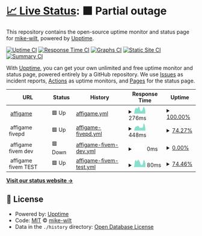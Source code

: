 # [📈 Live Status](https://mike-wilt.github.io//upptime): <!--live status--> **🟧 Partial outage**

This repository contains the open-source uptime monitor and status page for [mike-wilt](https://mike-wilt.github.io//upptime), powered by [Upptime](https://github.com/upptime/upptime).

[![Uptime CI](https://github.com/mike-wilt//upptime/workflows/Uptime%20CI/badge.svg)](https://github.com/mike-wilt//upptime/actions?query=workflow%3A%22Uptime+CI%22)
[![Response Time CI](https://github.com/mike-wilt//upptime/workflows/Response%20Time%20CI/badge.svg)](https://github.com/mike-wilt//upptime/actions?query=workflow%3A%22Response+Time+CI%22)
[![Graphs CI](https://github.com/mike-wilt//upptime/workflows/Graphs%20CI/badge.svg)](https://github.com/mike-wilt//upptime/actions?query=workflow%3A%22Graphs+CI%22)
[![Static Site CI](https://github.com/mike-wilt//upptime/workflows/Static%20Site%20CI/badge.svg)](https://github.com/mike-wilt//upptime/actions?query=workflow%3A%22Static+Site+CI%22)
[![Summary CI](https://github.com/mike-wilt//upptime/workflows/Summary%20CI/badge.svg)](https://github.com/mike-wilt//upptime/actions?query=workflow%3A%22Summary+CI%22)

With [Upptime](https://upptime.js.org), you can get your own unlimited and free uptime monitor and status page, powered entirely by a GitHub repository. We use [Issues](https://github.com/mike-wilt//upptime/issues) as incident reports, [Actions](https://github.com/mike-wilt//upptime/actions) as uptime monitors, and [Pages](https://mike-wilt.github.io//upptime) for the status page.

<!--start: status pages-->
<!-- This summary is generated by Upptime (https://github.com/upptime/upptime) -->
<!-- Do not edit this manually, your changes will be overwritten -->
<!-- prettier-ignore -->
| URL | Status | History | Response Time | Uptime |
| --- | ------ | ------- | ------------- | ------ |
| <img alt="" src="https://icons.duckduckgo.com/ip3/www.affigame.com.ico" height="13"> [affigame](https://www.affigame.com) | 🟩 Up | [affigame.yml](https://github.com/mike-wilt/upptime/commits/HEAD/history/affigame.yml) | <details><summary><img alt="Response time graph" src="./graphs/affigame/response-time-week.png" height="20"> 276ms</summary><br><a href="https://mike-wilt.github.io/upptime/history/affigame"><img alt="Response time 359" src="https://img.shields.io/endpoint?url=https%3A%2F%2Fraw.githubusercontent.com%2Fmike-wilt%2Fupptime%2FHEAD%2Fapi%2Faffigame%2Fresponse-time.json"></a><br><a href="https://mike-wilt.github.io/upptime/history/affigame"><img alt="24-hour response time 164" src="https://img.shields.io/endpoint?url=https%3A%2F%2Fraw.githubusercontent.com%2Fmike-wilt%2Fupptime%2FHEAD%2Fapi%2Faffigame%2Fresponse-time-day.json"></a><br><a href="https://mike-wilt.github.io/upptime/history/affigame"><img alt="7-day response time 276" src="https://img.shields.io/endpoint?url=https%3A%2F%2Fraw.githubusercontent.com%2Fmike-wilt%2Fupptime%2FHEAD%2Fapi%2Faffigame%2Fresponse-time-week.json"></a><br><a href="https://mike-wilt.github.io/upptime/history/affigame"><img alt="30-day response time 272" src="https://img.shields.io/endpoint?url=https%3A%2F%2Fraw.githubusercontent.com%2Fmike-wilt%2Fupptime%2FHEAD%2Fapi%2Faffigame%2Fresponse-time-month.json"></a><br><a href="https://mike-wilt.github.io/upptime/history/affigame"><img alt="1-year response time 359" src="https://img.shields.io/endpoint?url=https%3A%2F%2Fraw.githubusercontent.com%2Fmike-wilt%2Fupptime%2FHEAD%2Fapi%2Faffigame%2Fresponse-time-year.json"></a></details> | <details><summary><a href="https://mike-wilt.github.io/upptime/history/affigame">100.00%</a></summary><a href="https://mike-wilt.github.io/upptime/history/affigame"><img alt="All-time uptime 99.99%" src="https://img.shields.io/endpoint?url=https%3A%2F%2Fraw.githubusercontent.com%2Fmike-wilt%2Fupptime%2FHEAD%2Fapi%2Faffigame%2Fuptime.json"></a><br><a href="https://mike-wilt.github.io/upptime/history/affigame"><img alt="24-hour uptime 100.00%" src="https://img.shields.io/endpoint?url=https%3A%2F%2Fraw.githubusercontent.com%2Fmike-wilt%2Fupptime%2FHEAD%2Fapi%2Faffigame%2Fuptime-day.json"></a><br><a href="https://mike-wilt.github.io/upptime/history/affigame"><img alt="7-day uptime 100.00%" src="https://img.shields.io/endpoint?url=https%3A%2F%2Fraw.githubusercontent.com%2Fmike-wilt%2Fupptime%2FHEAD%2Fapi%2Faffigame%2Fuptime-week.json"></a><br><a href="https://mike-wilt.github.io/upptime/history/affigame"><img alt="30-day uptime 100.00%" src="https://img.shields.io/endpoint?url=https%3A%2F%2Fraw.githubusercontent.com%2Fmike-wilt%2Fupptime%2FHEAD%2Fapi%2Faffigame%2Fuptime-month.json"></a><br><a href="https://mike-wilt.github.io/upptime/history/affigame"><img alt="1-year uptime 99.99%" src="https://img.shields.io/endpoint?url=https%3A%2F%2Fraw.githubusercontent.com%2Fmike-wilt%2Fupptime%2FHEAD%2Fapi%2Faffigame%2Fuptime-year.json"></a></details>
| <img alt="" src="https://www.affigame.com/wp-content/uploads/2022/10/affigame5-36x36-1.png" height="13"> affigame fivepd | 🟩 Up | [affigame-fivepd.yml](https://github.com/mike-wilt/upptime/commits/HEAD/history/affigame-fivepd.yml) | <details><summary><img alt="Response time graph" src="./graphs/affigame-fivepd/response-time-week.png" height="20"> 448ms</summary><br><a href="https://mike-wilt.github.io/upptime/history/affigame-fivepd"><img alt="Response time 616" src="https://img.shields.io/endpoint?url=https%3A%2F%2Fraw.githubusercontent.com%2Fmike-wilt%2Fupptime%2FHEAD%2Fapi%2Faffigame-fivepd%2Fresponse-time.json"></a><br><a href="https://mike-wilt.github.io/upptime/history/affigame-fivepd"><img alt="24-hour response time 292" src="https://img.shields.io/endpoint?url=https%3A%2F%2Fraw.githubusercontent.com%2Fmike-wilt%2Fupptime%2FHEAD%2Fapi%2Faffigame-fivepd%2Fresponse-time-day.json"></a><br><a href="https://mike-wilt.github.io/upptime/history/affigame-fivepd"><img alt="7-day response time 448" src="https://img.shields.io/endpoint?url=https%3A%2F%2Fraw.githubusercontent.com%2Fmike-wilt%2Fupptime%2FHEAD%2Fapi%2Faffigame-fivepd%2Fresponse-time-week.json"></a><br><a href="https://mike-wilt.github.io/upptime/history/affigame-fivepd"><img alt="30-day response time 794" src="https://img.shields.io/endpoint?url=https%3A%2F%2Fraw.githubusercontent.com%2Fmike-wilt%2Fupptime%2FHEAD%2Fapi%2Faffigame-fivepd%2Fresponse-time-month.json"></a><br><a href="https://mike-wilt.github.io/upptime/history/affigame-fivepd"><img alt="1-year response time 616" src="https://img.shields.io/endpoint?url=https%3A%2F%2Fraw.githubusercontent.com%2Fmike-wilt%2Fupptime%2FHEAD%2Fapi%2Faffigame-fivepd%2Fresponse-time-year.json"></a></details> | <details><summary><a href="https://mike-wilt.github.io/upptime/history/affigame-fivepd">74.27%</a></summary><a href="https://mike-wilt.github.io/upptime/history/affigame-fivepd"><img alt="All-time uptime 87.47%" src="https://img.shields.io/endpoint?url=https%3A%2F%2Fraw.githubusercontent.com%2Fmike-wilt%2Fupptime%2FHEAD%2Fapi%2Faffigame-fivepd%2Fuptime.json"></a><br><a href="https://mike-wilt.github.io/upptime/history/affigame-fivepd"><img alt="24-hour uptime 100.00%" src="https://img.shields.io/endpoint?url=https%3A%2F%2Fraw.githubusercontent.com%2Fmike-wilt%2Fupptime%2FHEAD%2Fapi%2Faffigame-fivepd%2Fuptime-day.json"></a><br><a href="https://mike-wilt.github.io/upptime/history/affigame-fivepd"><img alt="7-day uptime 74.27%" src="https://img.shields.io/endpoint?url=https%3A%2F%2Fraw.githubusercontent.com%2Fmike-wilt%2Fupptime%2FHEAD%2Fapi%2Faffigame-fivepd%2Fuptime-week.json"></a><br><a href="https://mike-wilt.github.io/upptime/history/affigame-fivepd"><img alt="30-day uptime 86.54%" src="https://img.shields.io/endpoint?url=https%3A%2F%2Fraw.githubusercontent.com%2Fmike-wilt%2Fupptime%2FHEAD%2Fapi%2Faffigame-fivepd%2Fuptime-month.json"></a><br><a href="https://mike-wilt.github.io/upptime/history/affigame-fivepd"><img alt="1-year uptime 87.47%" src="https://img.shields.io/endpoint?url=https%3A%2F%2Fraw.githubusercontent.com%2Fmike-wilt%2Fupptime%2FHEAD%2Fapi%2Faffigame-fivepd%2Fuptime-year.json"></a></details>
| <img alt="" src="https://www.affigame.com/wp-content/uploads/2022/10/affigame5-36x36-1.png" height="13"> affigame fivem dev | 🟥 Down | [affigame-fivem-dev.yml](https://github.com/mike-wilt/upptime/commits/HEAD/history/affigame-fivem-dev.yml) | <details><summary><img alt="Response time graph" src="./graphs/affigame-fivem-dev/response-time-week.png" height="20"> 0ms</summary><br><a href="https://mike-wilt.github.io/upptime/history/affigame-fivem-dev"><img alt="Response time 318" src="https://img.shields.io/endpoint?url=https%3A%2F%2Fraw.githubusercontent.com%2Fmike-wilt%2Fupptime%2FHEAD%2Fapi%2Faffigame-fivem-dev%2Fresponse-time.json"></a><br><a href="https://mike-wilt.github.io/upptime/history/affigame-fivem-dev"><img alt="24-hour response time 0" src="https://img.shields.io/endpoint?url=https%3A%2F%2Fraw.githubusercontent.com%2Fmike-wilt%2Fupptime%2FHEAD%2Fapi%2Faffigame-fivem-dev%2Fresponse-time-day.json"></a><br><a href="https://mike-wilt.github.io/upptime/history/affigame-fivem-dev"><img alt="7-day response time 0" src="https://img.shields.io/endpoint?url=https%3A%2F%2Fraw.githubusercontent.com%2Fmike-wilt%2Fupptime%2FHEAD%2Fapi%2Faffigame-fivem-dev%2Fresponse-time-week.json"></a><br><a href="https://mike-wilt.github.io/upptime/history/affigame-fivem-dev"><img alt="30-day response time 0" src="https://img.shields.io/endpoint?url=https%3A%2F%2Fraw.githubusercontent.com%2Fmike-wilt%2Fupptime%2FHEAD%2Fapi%2Faffigame-fivem-dev%2Fresponse-time-month.json"></a><br><a href="https://mike-wilt.github.io/upptime/history/affigame-fivem-dev"><img alt="1-year response time 318" src="https://img.shields.io/endpoint?url=https%3A%2F%2Fraw.githubusercontent.com%2Fmike-wilt%2Fupptime%2FHEAD%2Fapi%2Faffigame-fivem-dev%2Fresponse-time-year.json"></a></details> | <details><summary><a href="https://mike-wilt.github.io/upptime/history/affigame-fivem-dev">0.00%</a></summary><a href="https://mike-wilt.github.io/upptime/history/affigame-fivem-dev"><img alt="All-time uptime 23.02%" src="https://img.shields.io/endpoint?url=https%3A%2F%2Fraw.githubusercontent.com%2Fmike-wilt%2Fupptime%2FHEAD%2Fapi%2Faffigame-fivem-dev%2Fuptime.json"></a><br><a href="https://mike-wilt.github.io/upptime/history/affigame-fivem-dev"><img alt="24-hour uptime 0.00%" src="https://img.shields.io/endpoint?url=https%3A%2F%2Fraw.githubusercontent.com%2Fmike-wilt%2Fupptime%2FHEAD%2Fapi%2Faffigame-fivem-dev%2Fuptime-day.json"></a><br><a href="https://mike-wilt.github.io/upptime/history/affigame-fivem-dev"><img alt="7-day uptime 0.00%" src="https://img.shields.io/endpoint?url=https%3A%2F%2Fraw.githubusercontent.com%2Fmike-wilt%2Fupptime%2FHEAD%2Fapi%2Faffigame-fivem-dev%2Fuptime-week.json"></a><br><a href="https://mike-wilt.github.io/upptime/history/affigame-fivem-dev"><img alt="30-day uptime 0.00%" src="https://img.shields.io/endpoint?url=https%3A%2F%2Fraw.githubusercontent.com%2Fmike-wilt%2Fupptime%2FHEAD%2Fapi%2Faffigame-fivem-dev%2Fuptime-month.json"></a><br><a href="https://mike-wilt.github.io/upptime/history/affigame-fivem-dev"><img alt="1-year uptime 23.02%" src="https://img.shields.io/endpoint?url=https%3A%2F%2Fraw.githubusercontent.com%2Fmike-wilt%2Fupptime%2FHEAD%2Fapi%2Faffigame-fivem-dev%2Fuptime-year.json"></a></details>
| <img alt="" src="https://www.affigame.com/wp-content/uploads/2022/10/affigame5-36x36-1.png" height="13"> affigame fivem TEST | 🟩 Up | [affigame-fivem-test.yml](https://github.com/mike-wilt/upptime/commits/HEAD/history/affigame-fivem-test.yml) | <details><summary><img alt="Response time graph" src="./graphs/affigame-fivem-test/response-time-week.png" height="20"> 80ms</summary><br><a href="https://mike-wilt.github.io/upptime/history/affigame-fivem-test"><img alt="Response time 78" src="https://img.shields.io/endpoint?url=https%3A%2F%2Fraw.githubusercontent.com%2Fmike-wilt%2Fupptime%2FHEAD%2Fapi%2Faffigame-fivem-test%2Fresponse-time.json"></a><br><a href="https://mike-wilt.github.io/upptime/history/affigame-fivem-test"><img alt="24-hour response time 62" src="https://img.shields.io/endpoint?url=https%3A%2F%2Fraw.githubusercontent.com%2Fmike-wilt%2Fupptime%2FHEAD%2Fapi%2Faffigame-fivem-test%2Fresponse-time-day.json"></a><br><a href="https://mike-wilt.github.io/upptime/history/affigame-fivem-test"><img alt="7-day response time 80" src="https://img.shields.io/endpoint?url=https%3A%2F%2Fraw.githubusercontent.com%2Fmike-wilt%2Fupptime%2FHEAD%2Fapi%2Faffigame-fivem-test%2Fresponse-time-week.json"></a><br><a href="https://mike-wilt.github.io/upptime/history/affigame-fivem-test"><img alt="30-day response time 71" src="https://img.shields.io/endpoint?url=https%3A%2F%2Fraw.githubusercontent.com%2Fmike-wilt%2Fupptime%2FHEAD%2Fapi%2Faffigame-fivem-test%2Fresponse-time-month.json"></a><br><a href="https://mike-wilt.github.io/upptime/history/affigame-fivem-test"><img alt="1-year response time 78" src="https://img.shields.io/endpoint?url=https%3A%2F%2Fraw.githubusercontent.com%2Fmike-wilt%2Fupptime%2FHEAD%2Fapi%2Faffigame-fivem-test%2Fresponse-time-year.json"></a></details> | <details><summary><a href="https://mike-wilt.github.io/upptime/history/affigame-fivem-test">74.46%</a></summary><a href="https://mike-wilt.github.io/upptime/history/affigame-fivem-test"><img alt="All-time uptime 87.72%" src="https://img.shields.io/endpoint?url=https%3A%2F%2Fraw.githubusercontent.com%2Fmike-wilt%2Fupptime%2FHEAD%2Fapi%2Faffigame-fivem-test%2Fuptime.json"></a><br><a href="https://mike-wilt.github.io/upptime/history/affigame-fivem-test"><img alt="24-hour uptime 100.00%" src="https://img.shields.io/endpoint?url=https%3A%2F%2Fraw.githubusercontent.com%2Fmike-wilt%2Fupptime%2FHEAD%2Fapi%2Faffigame-fivem-test%2Fuptime-day.json"></a><br><a href="https://mike-wilt.github.io/upptime/history/affigame-fivem-test"><img alt="7-day uptime 74.46%" src="https://img.shields.io/endpoint?url=https%3A%2F%2Fraw.githubusercontent.com%2Fmike-wilt%2Fupptime%2FHEAD%2Fapi%2Faffigame-fivem-test%2Fuptime-week.json"></a><br><a href="https://mike-wilt.github.io/upptime/history/affigame-fivem-test"><img alt="30-day uptime 87.06%" src="https://img.shields.io/endpoint?url=https%3A%2F%2Fraw.githubusercontent.com%2Fmike-wilt%2Fupptime%2FHEAD%2Fapi%2Faffigame-fivem-test%2Fuptime-month.json"></a><br><a href="https://mike-wilt.github.io/upptime/history/affigame-fivem-test"><img alt="1-year uptime 87.72%" src="https://img.shields.io/endpoint?url=https%3A%2F%2Fraw.githubusercontent.com%2Fmike-wilt%2Fupptime%2FHEAD%2Fapi%2Faffigame-fivem-test%2Fuptime-year.json"></a></details>

<!--end: status pages-->

[**Visit our status website →**](https://mike-wilt.github.io//upptime)

## 📄 License

- Powered by: [Upptime](https://github.com/upptime/upptime)
- Code: [MIT](./LICENSE) © [mike-wilt](https://mike-wilt.github.io//upptime)
- Data in the `./history` directory: [Open Database License](https://opendatacommons.org/licenses/odbl/1-0/)
